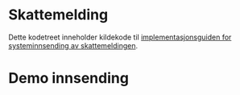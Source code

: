 # Skattemelding

Dette kodetreet inneholder kildekode til [implementasjonsguiden for systeminnsending av skattemeldingen](https://skatteetaten.github.io/skattemeldingen/).

# Demo innsending

